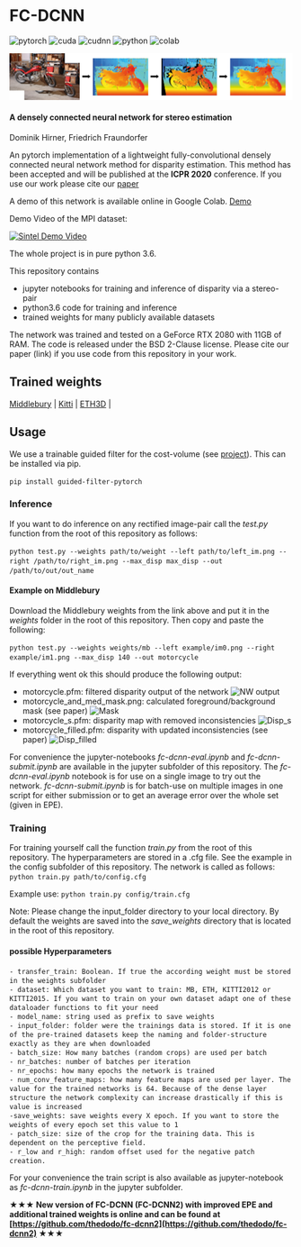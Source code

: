 # FC-DCNN 
![pytorch](https://img.shields.io/badge/pytorch-v1.2.0-green.svg?style=plastic)
![cuda](https://img.shields.io/badge/cuda-v10.0-green.svg?style=plastic)
![cudnn](https://img.shields.io/badge/cudnn-v7.4.2-green.svg?style=plastic)
![python](https://img.shields.io/badge/python-v3.6.10-green.svg?style=plastic)
![colab](https://img.shields.io/badge/online-demo-green.svg?style=plastic)

![Teaser image](./docs/Header.png)
#### A densely connected neural network for stereo estimation
Dominik Hirner, Friedrich Fraundorfer

An pytorch implementation of a lightweight fully-convolutional densely connected neural network method for disparity estimation.
This method has been accepted and will be published at the **ICPR 2020** conference. If you use our work please cite our 
[paper](https://arxiv.org/abs/2010.06950)

A demo of this network is available online in Google Colab. 
[Demo](https://colab.research.google.com/drive/1i5k-YTCsmQC8IIURBh802oKeyZP_ZSHG)

Demo Video of the MPI dataset: 

[![Sintel Demo Video](https://img.youtube.com/vi/U70bsypa96g/hqdefault.jpg)](https://youtu.be/U70bsypa96g)

The whole project is in pure python 3.6.

This repository contains

- jupyter notebooks for training and inference of disparity via a stereo-pair
- python3.6 code for training and inference
- trained weights for many publicly available datasets

The network was trained and tested on a GeForce RTX 2080 with 11GB of RAM.
The code is released under the BSD 2-Clause license. Please cite our paper (link) if you use code from this repository in your work.

## Trained weights

[Middlebury](https://drive.google.com/file/d/1DiuY47dnM4PUgzDg8SQZyZUyC09pVoDO/view?usp=sharing) |
[Kitti](https://drive.google.com/file/d/1Nce9yJeAs7u8Y1GpbJpgzP_RbLg9S3Rs/view?usp=sharing) |
[ETH3D](https://drive.google.com/file/d/19QxmKWHNgNnjOUFBPnVgGG3r3mkHY1nW/view?usp=sharing) |

## Usage
We use a trainable guided filter for the cost-volume (see [project](http://wuhuikai.me/DeepGuidedFilterProject/)). This can be installed via pip.

 ```pip install guided-filter-pytorch```

### Inference 
If you want to do inference on any rectified image-pair call the *test.py* function from the root of this repository as follows: 

 ```python test.py --weights path/to/weight --left path/to/left_im.png --right /path/to/right_im.png --max_disp max_disp --out /path/to/out/out_name```
#### Example on Middlebury
Download the Middlebury weights from the link above and put it in the *weights* folder in the root of this repository. Then copy and paste the following: 

```python test.py --weights weights/mb --left example/im0.png --right example/im1.png --max_disp 140 --out motorcycle```

If everything went ok this should produce the following output: 

- motorcycle.pfm: filtered disparity output of the network
![NW output](./docs/motor_NW_small.png)
- motorcycle_and_med_mask.png: calculated foreground/background mask (see paper)
![Mask](./docs/motorcyclebilat_and_med_mask_small.png)
- motorcycle_s.pfm: disparity map with removed inconsistencies
![Disp_s](./docs/motor_s_small.png)
- motorcycle_filled.pfm: disparity with updated inconsistencies (see paper)
![Disp_filled](./docs/motor_filled_small.png)

For convenience the jupyter-notebooks *fc-dcnn-eval.ipynb* and *fc-dcnn-submit.ipynb* are available in the jupyter subfolder of this repository. The *fc-dcnn-eval.ipynb* notebook is for use on a single image to try out the network. *fc-dcnn-submit.ipynb* is for batch-use on multiple images in one script for either submission or to get an average error over the whole set (given in EPE).

### Training

For training yourself call the function *train.py* from the root of this repository. The hyperparameters are stored in a .cfg file. See the example in the config subfolder of this repository.
The network is called as follows: 
 ```python train.py path/to/config.cfg```
 
 Example use: 
 ```python train.py config/train.cfg```

Note: Please change the input_folder directory to your local directory.
By default the weights are saved into the *save_weights* directory that is located in the root of this repository.

#### possible Hyperparameters 
```
- transfer_train: Boolean. If true the according weight must be stored in the weights subfolder
- dataset: Which dataset you want to train: MB, ETH, KITTI2012 or KITTI2015. If you want to train on your own dataset adapt one of these dataloader functions to fit your need
- model_name: string used as prefix to save weights 
- input_folder: folder were the trainings data is stored. If it is one of the pre-trained datasets keep the naming and folder-structure exactly as they are when downloaded
- batch_size: How many batches (random crops) are used per batch
- nr_batches: number of batches per iteration
- nr_epochs: how many epochs the network is trained
- num_conv_feature_maps: how many feature maps are used per layer. The value for the trained networks is 64. Because of the dense layer structure the network complexity can increase drastically if this is value is increased
-save_weights: save weights every X epoch. If you want to store the weights of every epoch set this value to 1
- patch_size: size of the crop for the training data. This is dependent on the perceptive field.
- r_low and r_high: random offset used for the negative patch creation.
```

For your convenience the train script is also available as jupyter-notebook as *fc-dcnn-train.ipynb* in the jupyter subfolder.

**&#9733;&#9733;&#9733; New version of FC-DCNN (FC-DCNN2) with improved EPE and additional trained weights is online and can be found at [https://github.com/thedodo/fc-dcnn2](https://github.com/thedodo/fc-dcnn2) &#9733;&#9733;&#9733;**
